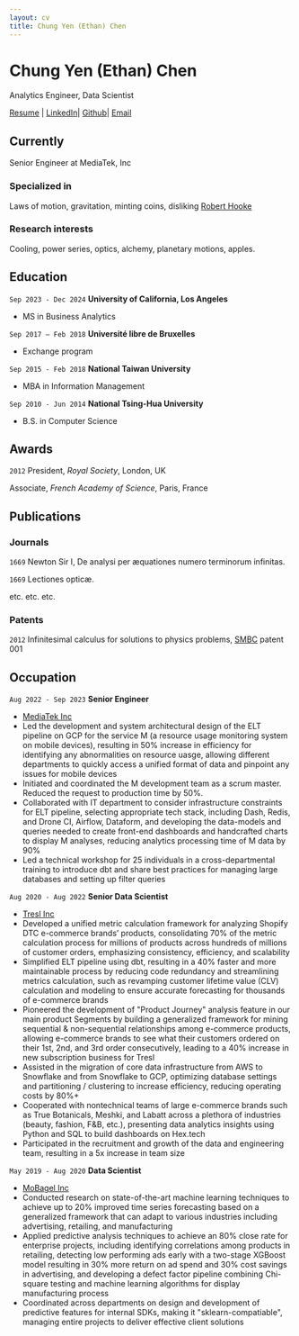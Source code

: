 ```yaml
---
layout: cv
title: Chung Yen (Ethan) Chen
---
```

# Chung Yen (Ethan) Chen
Analytics Engineer, Data Scientist

<div id="webaddress">
    <a href="https://ethancychen-tw.github.io/markdown-cv/">Resume</a> |
    <a href="https://www.linkedin.com/in/ethancychen/">LinkedIn</a>| 
    <a href="https://github.com/ethancychen-tw">Github</a>| 
    <a href="ethan.cychen@gmail.com">Email</a>
</div>


## Currently

Senior Engineer at MediaTek, Inc

### Specialized in

Laws of motion, gravitation, minting coins, disliking [Robert Hooke](http://en.wikipedia.org/wiki/Robert_Hooke)


### Research interests

Cooling, power series, optics, alchemy, planetary motions, apples.


## Education

`Sep 2023 - Dec 2024`
__University of California, Los Angeles__

- MS in Business Analytics

`Sep 2017 – Feb 2018`
__Université libre de Bruxelles__

- Exchange program					 

`Sep 2015 - Feb 2018`
__National Taiwan University__

- MBA in Information Management

`Sep 2010 - Jun 2014`
__National Tsing-Hua University__

- B.S. in Computer Science



## Awards

`2012`
President, *Royal Society*, London, UK

Associate, *French Academy of Science*, Paris, France



## Publications

<!-- A list is also available [online](http://scholar.google.co.uk/citations?user=LTOTl0YAAAAJ) -->

### Journals

`1669`
Newton Sir I, De analysi per æquationes numero terminorum infinitas. 

`1669`
Lectiones opticæ.

etc. etc. etc.

### Patents

`2012`
Infinitesimal calculus for solutions to physics problems, [SMBC](http://www.techdirt.com/articles/20121011/09312820678/if-patents-had-been-around-time-newton.shtml) patent 001


## Occupation

`Aug 2022 - Sep 2023`
__Senior Engineer__
- [MediaTek Inc](https://i.mediatek.com/)
- Led the development and system architectural design of the ELT pipeline on GCP for the service M (a resource usage monitoring system on mobile devices), resulting in 50% increase in efficiency for identifying any abnormalities on resource uasge, allowing different departments to quickly access a unified format of data and pinpoint any issues for mobile devices
- Initiated and coordinated the M development team as a scrum master. Reduced the request to production time by 50%.
- Collaborated with IT department to consider infrastructure constraints for ELT pipeline, selecting appropriate tech stack, including Dash, Redis, and Drone CI, Airflow, Dataform, and developing the data-models and queries needed to create front-end dashboards and handcrafted charts to display M analyses, reducing analytics processing time of M data by 90%
- Led a technical workshop for 25 individuals in a cross-departmental training to introduce dbt and share best practices for managing large databases and setting up filter queries

`Aug 2020 - Aug 2022`
__Senior Data Scientist__
- [Tresl Inc](https://www.tresl.co/)
- Developed a unified metric calculation framework for analyzing Shopify DTC e-commerce brands’ products, consolidating 70% of the metric calculation process for millions of products across hundreds of millions of customer orders, emphasizing consistency, efficiency, and scalability
- Simplified ELT pipeline using dbt, resulting in a 40% faster and more maintainable process by reducing code redundancy and streamlining metrics calculation, such as revamping customer lifetime value (CLV) calculation and modeling to ensure accurate forecasting for thousands of e-commerce brands
- Pioneered the development of "Product Journey" analysis feature in our main product Segments by building a generalized framework for mining sequential & non-sequential relationships among e-commerce products, allowing e-commerce brands to see what their customers ordered on their 1st, 2nd, and 3rd order consecutively, leading to a 40% increase in new subscription business for Tresl
- Assisted in the migration of core data infrastructure from AWS to Snowflake and from Snowflake to GCP, optimizing database settings and partitioning / clustering to increase efficiency, reducing operating costs by 80%+
- Cooperated with nontechnical teams of large e-commerce brands such as True Botanicals, Meshki, and Labatt across a plethora of industries (beauty, fashion, F&B, etc.), presenting data analytics insights using Python and SQL to build dashboards on Hex.tech
- Participated in the recruitment and growth of the data and engineering team, resulting in a 5x increase in team size

`May 2019 - Aug 2020`
__Data Scientist__
- [MoBagel Inc](https://mobagel.com/)
- Conducted research on state-of-the-art machine learning techniques to achieve up to 20% improved time series forecasting based on a generalized framework that can adapt to various industries including advertising, retailing, and manufacturing
- Applied predictive analysis techniques to achieve an 80% close rate for enterprise projects, including identifying correlations among products in retailing, detecting low performing ads early with a two-stage XGBoost model resulting in 30% more return on ad spend and 30% cost savings in advertising, and developing a defect factor pipeline combining Chi-square testing and machine learning algorithms for display manufacturing process
- Coordinated across departments on design and development of predictive features for internal SDKs, making it "sklearn-compatiable", managing entire projects to deliver effective client solutions


<!-- ### Footer

Last updated: May 2013 -->



